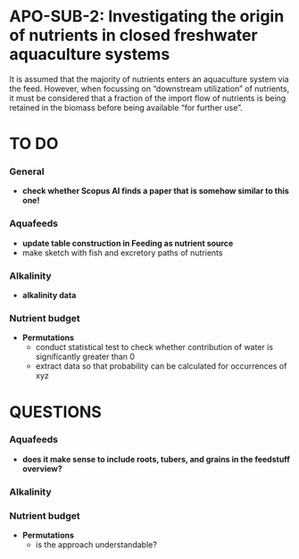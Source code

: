 
<!-- README.md is generated from README.Rmd. Please edit that file -->

# APO-SUB-2: Investigating the origin of nutrients in closed freshwater aquaculture systems

It is assumed that the majority of nutrients enters an aquaculture
system via the feed. However, when focussing on “downstream utilization”
of nutrients, it must be considered that a fraction of the import flow
of nutrients is being retained in the biomass before being available
“for further use”.

# TO DO

### General

- **check whether Scopus AI finds a paper that is somehow similar to
  this one!**

### Aquafeeds

- **update table construction in Feeding as nutrient source**
- make sketch with fish and excretory paths of nutrients

### Alkalinity

- **alkalinity data**

### Nutrient budget

- **Permutations**
  - conduct statistical test to check whether contribution of water is
    significantly greater than 0
  - extract data so that probability can be calculated for occurrences
    of xyz

# QUESTIONS

### Aquafeeds

- **does it make sense to include roots, tubers, and grains in the
  feedstuff overview?**

### Alkalinity

### Nutrient budget

- **Permutations**
  - is the approach understandable?
